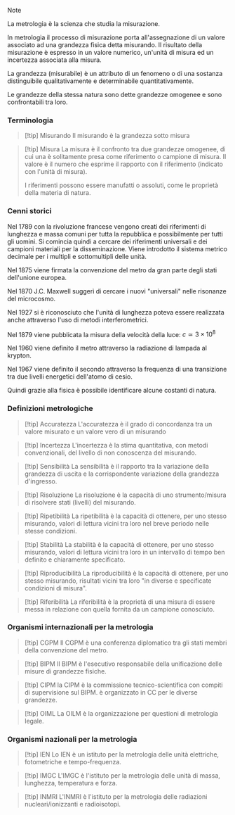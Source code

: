 >[!note]
>La metrologia è la scienza che studia la misurazione.

In metrologia il processo di misurazione porta all'assegnazione di un valore associato ad una grandezza fisica detta misurando. Il risultato della misurazione è espresso in un valore numerico, un'unità di misura ed un incertezza associata alla misura.

La grandezza (misurabile) è un attributo di un fenomeno o di una sostanza distinguibile qualitativamente e determinabile quantitativamente.

Le grandezze della stessa natura sono dette grandezze omogenee e sono confrontabili tra loro.

### Terminologia
>[!tip] Misurando
>Il misurando è la grandezza sotto misura

>[!tip] Misura
>La misura è il confronto tra due grandezze omogenee, di cui una è solitamente presa come riferimento o campione di misura. Il valore è il numero che esprime il rapporto con il riferimento (indicato con l'unità di misura).
>
>I riferimenti possono essere manufatti o assoluti, come le proprietà della materia di natura.

### Cenni storici
Nel 1789 con la rivoluzione francese vengono creati dei riferimenti di lunghezza e massa comuni per tutta la repubblica e possibilmente per tutti gli uomini. Si comincia quindi a cercare dei riferimenti universali e dei campioni materiali per la disseminazione. Viene introdotto il sistema metrico decimale per i multipli e sottomultipli delle unità.

Nel 1875 viene firmata la convenzione del metro da gran parte degli stati dell'unione europea.

Nel 1870 J.C. Maxwell suggerì di cercare i nuovi "universali" nelle risonanze del microcosmo.

Nel 1927 si è riconosciuto che l'unità di lunghezza poteva essere realizzata anche attraverso l'uso di metodi interferometrici. 

Nel 1879 viene pubblicata la misura della velocità della luce: $c\simeq3\times10^{8}$

Nel 1960 viene definito il metro attraverso la radiazione di lampada al krypton.

Nel 1967 viene definito il secondo attraverso la frequenza di una transizione tra due livelli energetici dell'atomo di cesio.

Quindi grazie alla fisica è possibile identificare alcune costanti di natura.

### Definizioni metrologiche

>[!tip] Accuratezza
>L'accuratezza è il grado di concordanza tra un valore misurato e un valore vero di un misurando

>[!tip] Incertezza
>L'incertezza è la stima quantitativa, con metodi convenzionali, del livello di non conoscenza del misurando.

>[!tip] Sensibilità
>La sensibilità è il rapporto tra la variazione della grandezza di uscita e la corrispondente variazione della grandezza d'ingresso.

>[!tip] Risoluzione
>La risoluzione è la capacità di uno strumento/misura di risolvere stati (livelli) del misurando.

>[!tip] Ripetibilità
>La ripetibilità è la capacità di ottenere, per uno stesso misurando, valori di lettura vicini tra loro nel breve periodo nelle stesse condizioni.

>[!tip] Stabilità
>La stabilità è la capacità di ottenere, per uno stesso misurando, valori di lettura vicini tra loro in un intervallo di tempo ben definito e chiaramente specificato.

>[!tip] Riproducibilità
>La riproducibilità è la capacità di ottenere, per uno stesso misurando, risultati vicini tra loro "in diverse e specificate condizioni di misura".

>[!tip] Riferibilità
>La riferibilità è la proprietà di una misura di essere messa in relazione con quella fornita da un campione conosciuto.

### Organismi internazionali per la metrologia
>[!tip] CGPM
>Il CGPM è una conferenza diplomatico tra gli stati membri della convenzione del metro.

>[!tip] BIPM
>Il BIPM è l'esecutivo responsabile della unificazione delle misure di grandezze fisiche.

>[!tip] CIPM
>la CIPM è la commissione tecnico-scientifica con compiti di supervisione sul BIPM. è organizzato in CC per le diverse grandezze.

>[!tip] OIML
>La OILM è la organizzazione per questioni di metrologia legale.

### Organismi nazionali per la metrologia
>[!tip] IEN
>Lo IEN è un istituto per la metrologia delle unità elettriche, fotometriche e tempo-frequenza.

>[!tip] IMGC
>L'IMGC è l'istituto per la metrologia delle unità di massa, lunghezza, temperatura e forza.

>[!tip] INMRI
>L'INMRI è l'istituto per la metrologia delle radiazioni nucleari/ionizzanti e radioisotopi.

